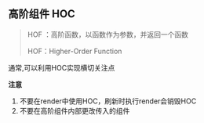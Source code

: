 ## 高阶组件 HOC



> HOF ：高阶函数，以函数作为参数，并返回一个函数
>
> HOF：Higher-Order Function



通常,可以利用HOC实现横切关注点



**注意**

1. 不要在render中使用HOC，刷新时执行render会销毁HOC
2. 不要在高阶组件内部更改传入的组件
